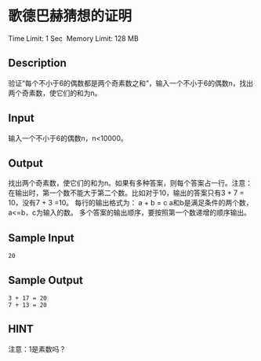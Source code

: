 # 歌德巴赫猜想的证明
Time Limit: 1 Sec  Memory Limit: 128 MB


## Description
验证“每个不小于6的偶数都是两个奇素数之和”，输入一个不小于6的偶数n，找出两个奇素数，使它们的和为n。


## Input
输入一个不小于6的偶数n，n<10000。


## Output
找出两个奇素数，使它们的和为n。如果有多种答案，则每个答案占一行。注意：在输出时，第一个数不能大于第二个数。比如对于10，输出的答案只有3 + 7 = 10，没有7 + 3 =10。
每行的输出格式为：
a + b = c
a和b是满足条件的两个数，a<=b，c为输入的数。
多个答案的输出顺序，要按照第一个数递增的顺序输出。


## Sample Input
```
20
```
## Sample Output
```
3 + 17 = 20
7 + 13 = 20

```

## HINT
注意：1是素数吗？
